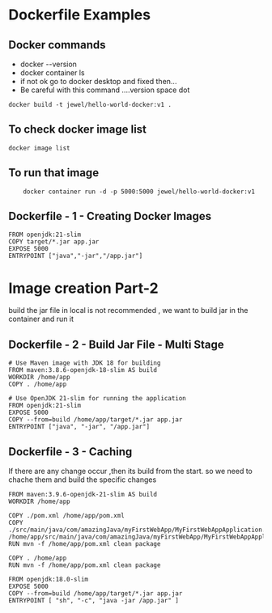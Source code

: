 # Dockerfile Examples

## Docker commands
* docker --version
* docker container ls
* if not ok go to docker desktop and fixed then...
* Be careful with this command ....version space dot
```
docker build -t jewel/hello-world-docker:v1 .
```
## To check docker image list
```
docker image list
```
## To run that image
``` 
    docker container run -d -p 5000:5000 jewel/hello-world-docker:v1
```
## Dockerfile - 1 - Creating Docker Images

```
FROM openjdk:21-slim
COPY target/*.jar app.jar
EXPOSE 5000
ENTRYPOINT ["java","-jar","/app.jar"]
```

# Image creation Part-2
build the jar file in local is not recommended , we want to build jar in the container and run it
## Dockerfile - 2 - Build Jar File - Multi Stage
```
# Use Maven image with JDK 18 for building
FROM maven:3.8.6-openjdk-18-slim AS build
WORKDIR /home/app
COPY . /home/app

# Use OpenJDK 21-slim for running the application
FROM openjdk:21-slim
EXPOSE 5000
COPY --from=build /home/app/target/*.jar app.jar
ENTRYPOINT ["java", "-jar", "/app.jar"]

```

## Dockerfile - 3 - Caching
If there are any change occur ,then its build from the start.
so we need to chache them and build the specific changes 
```
FROM maven:3.9.6-openjdk-21-slim AS build
WORKDIR /home/app

COPY ./pom.xml /home/app/pom.xml
COPY ./src/main/java/com/amazingJava/myFirstWebApp/MyFirstWebAppApplication.java    /home/app/src/main/java/com/amazingJava/myFirstWebApp/MyFirstWebAppApplication.java
RUN mvn -f /home/app/pom.xml clean package

COPY . /home/app
RUN mvn -f /home/app/pom.xml clean package

FROM openjdk:18.0-slim
EXPOSE 5000
COPY --from=build /home/app/target/*.jar app.jar
ENTRYPOINT [ "sh", "-c", "java -jar /app.jar" ]
```
